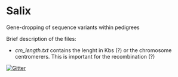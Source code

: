 # Salix

Gene-dropping of sequence variants within pedigrees

Brief description of the files:
* *cm_length.txt* contains the lenght in Kbs (?) or the chromosome centromerers.  This is important for the recombination (?)

[![Gitter](https://badges.gitter.im/Join%20Chat.svg)](https://gitter.im/vplagnol/pipelines?utm_source=badge&utm_medium=badge&utm_campaign=pr-badge&utm_content=badge)
